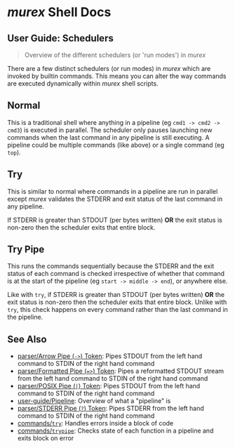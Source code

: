 # _murex_ Shell Docs

## User Guide: Schedulers

> Overview of the different schedulers (or 'run modes') in _murex_

There are a few distinct schedulers (or run modes) in _murex_ which are invoked
by builtin commands. This means you can alter the way commands are executed
dynamically within _murex_ shell scripts.

## Normal

This is a traditional shell where anything in a pipeline (eg `cmd1 -> cmd2 -> cmd3`)
is executed in parallel. The scheduler only pauses launching new commands when
the last command in any pipeline is still executing. A pipeline could be multiple
commands (like above) or a single command (eg `top`).

## Try

This is similar to normal where commands in a pipeline are run in parallel except
_murex_ validates the STDERR and exit status of the last command in any pipeline.

If STDERR is greater than STDOUT (per bytes written) **OR** the exit status is
non-zero then the scheduler exits that entire block.

## Try Pipe

This runs the commands sequentially because the STDERR and the exit status of
each command is checked irrespective of whether that command is at the start of
the pipeline (eg `start -> middle -> end`), or anywhere else.

Like with `try`, if STDERR is greater than STDOUT (per bytes written) **OR**
the exit status is non-zero then the scheduler exits that entire block. Unlike
with `try`, this check happens on every command rather than the last command in
the pipeline. 

## See Also

* [parser/Arrow Pipe (`->`) Token](../parser/pipe-arrow.md):
  Pipes STDOUT from the left hand command to STDIN of the right hand command
* [parser/Formatted Pipe (`=>`) Token](../parser/pipe-format.md):
  Pipes a reformatted STDOUT stream from the left hand command to STDIN of the right hand command
* [parser/POSIX Pipe (`|`) Token](../parser/pipe-posix.md):
  Pipes STDOUT from the left hand command to STDIN of the right hand command
* [user-guide/Pipeline](../user-guide/pipeline.md):
  Overview of what a "pipeline" is
* [parser/STDERR Pipe (`?`) Token](../parser/pipe-err.md):
  Pipes STDERR from the left hand command to STDIN of the right hand command
* [commands/`try`](../commands/try.md):
  Handles errors inside a block of code
* [commands/`trypipe`](../commands/trypipe.md):
  Checks state of each function in a pipeline and exits block on error